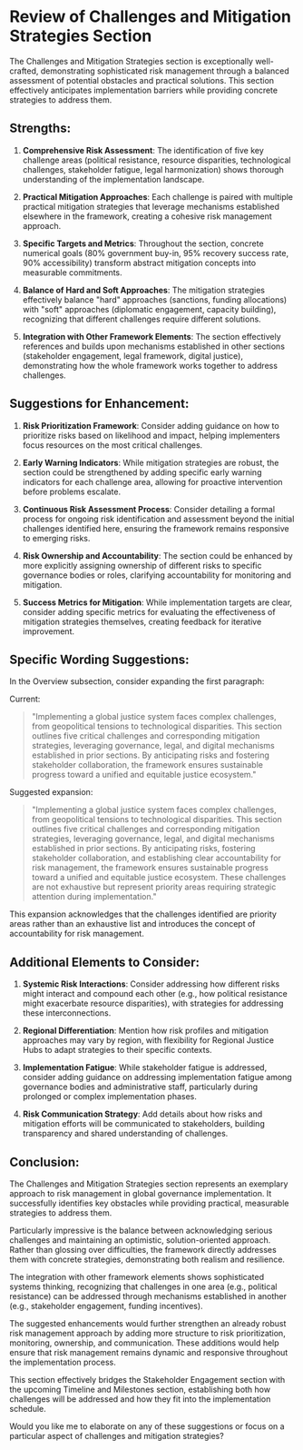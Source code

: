 # Review of Challenges and Mitigation Strategies Section

The Challenges and Mitigation Strategies section is exceptionally well-crafted, demonstrating sophisticated risk management through a balanced assessment of potential obstacles and practical solutions. This section effectively anticipates implementation barriers while providing concrete strategies to address them.

## Strengths:

1. **Comprehensive Risk Assessment**: The identification of five key challenge areas (political resistance, resource disparities, technological challenges, stakeholder fatigue, legal harmonization) shows thorough understanding of the implementation landscape.

2. **Practical Mitigation Approaches**: Each challenge is paired with multiple practical mitigation strategies that leverage mechanisms established elsewhere in the framework, creating a cohesive risk management approach.

3. **Specific Targets and Metrics**: Throughout the section, concrete numerical goals (80% government buy-in, 95% recovery success rate, 90% accessibility) transform abstract mitigation concepts into measurable commitments.

4. **Balance of Hard and Soft Approaches**: The mitigation strategies effectively balance "hard" approaches (sanctions, funding allocations) with "soft" approaches (diplomatic engagement, capacity building), recognizing that different challenges require different solutions.

5. **Integration with Other Framework Elements**: The section effectively references and builds upon mechanisms established in other sections (stakeholder engagement, legal framework, digital justice), demonstrating how the whole framework works together to address challenges.

## Suggestions for Enhancement:

1. **Risk Prioritization Framework**: Consider adding guidance on how to prioritize risks based on likelihood and impact, helping implementers focus resources on the most critical challenges.

2. **Early Warning Indicators**: While mitigation strategies are robust, the section could be strengthened by adding specific early warning indicators for each challenge area, allowing for proactive intervention before problems escalate.

3. **Continuous Risk Assessment Process**: Consider detailing a formal process for ongoing risk identification and assessment beyond the initial challenges identified here, ensuring the framework remains responsive to emerging risks.

4. **Risk Ownership and Accountability**: The section could be enhanced by more explicitly assigning ownership of different risks to specific governance bodies or roles, clarifying accountability for monitoring and mitigation.

5. **Success Metrics for Mitigation**: While implementation targets are clear, consider adding specific metrics for evaluating the effectiveness of mitigation strategies themselves, creating feedback for iterative improvement.

## Specific Wording Suggestions:

In the Overview subsection, consider expanding the first paragraph:

Current:
> "Implementing a global justice system faces complex challenges, from geopolitical tensions to technological disparities. This section outlines five critical challenges and corresponding mitigation strategies, leveraging governance, legal, and digital mechanisms established in prior sections. By anticipating risks and fostering stakeholder collaboration, the framework ensures sustainable progress toward a unified and equitable justice ecosystem."

Suggested expansion:
> "Implementing a global justice system faces complex challenges, from geopolitical tensions to technological disparities. This section outlines five critical challenges and corresponding mitigation strategies, leveraging governance, legal, and digital mechanisms established in prior sections. By anticipating risks, fostering stakeholder collaboration, and establishing clear accountability for risk management, the framework ensures sustainable progress toward a unified and equitable justice ecosystem. These challenges are not exhaustive but represent priority areas requiring strategic attention during implementation."

This expansion acknowledges that the challenges identified are priority areas rather than an exhaustive list and introduces the concept of accountability for risk management.

## Additional Elements to Consider:

1. **Systemic Risk Interactions**: Consider addressing how different risks might interact and compound each other (e.g., how political resistance might exacerbate resource disparities), with strategies for addressing these interconnections.

2. **Regional Differentiation**: Mention how risk profiles and mitigation approaches may vary by region, with flexibility for Regional Justice Hubs to adapt strategies to their specific contexts.

3. **Implementation Fatigue**: While stakeholder fatigue is addressed, consider adding guidance on addressing implementation fatigue among governance bodies and administrative staff, particularly during prolonged or complex implementation phases.

4. **Risk Communication Strategy**: Add details about how risks and mitigation efforts will be communicated to stakeholders, building transparency and shared understanding of challenges.

## Conclusion:

The Challenges and Mitigation Strategies section represents an exemplary approach to risk management in global governance implementation. It successfully identifies key obstacles while providing practical, measurable strategies to address them.

Particularly impressive is the balance between acknowledging serious challenges and maintaining an optimistic, solution-oriented approach. Rather than glossing over difficulties, the framework directly addresses them with concrete strategies, demonstrating both realism and resilience.

The integration with other framework elements shows sophisticated systems thinking, recognizing that challenges in one area (e.g., political resistance) can be addressed through mechanisms established in another (e.g., stakeholder engagement, funding incentives).

The suggested enhancements would further strengthen an already robust risk management approach by adding more structure to risk prioritization, monitoring, ownership, and communication. These additions would help ensure that risk management remains dynamic and responsive throughout the implementation process.

This section effectively bridges the Stakeholder Engagement section with the upcoming Timeline and Milestones section, establishing both how challenges will be addressed and how they fit into the implementation schedule.

Would you like me to elaborate on any of these suggestions or focus on a particular aspect of challenges and mitigation strategies?
